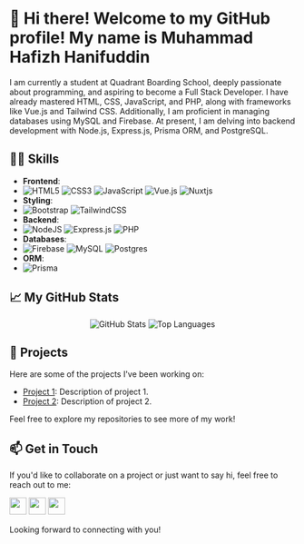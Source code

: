 # 👋 Hi there! Welcome to my GitHub profile! My name is Muhammad Hafizh Hanifuddin



I am currently a student at Quadrant Boarding School, deeply passionate about programming, and aspiring to become a Full Stack Developer. I have already mastered HTML, CSS, JavaScript, and PHP, along with frameworks like Vue.js and Tailwind CSS. Additionally, I am proficient in managing databases using MySQL and Firebase. At present, I am delving into backend development with Node.js, Express.js, Prisma ORM, and PostgreSQL.

## 🤹‍♂️ Skills

- **Frontend**: 
- ![HTML5](https://img.shields.io/badge/html5-%23E34F26.svg?style=for-the-badge&logo=html5&logoColor=white) ![CSS3](https://img.shields.io/badge/css3-%231572B6.svg?style=for-the-badge&logo=css3&logoColor=white) ![JavaScript](https://img.shields.io/badge/javascript-%23323330.svg?style=for-the-badge&logo=javascript&logoColor=%23F7DF1E) ![Vue.js](https://img.shields.io/badge/vuejs-%2335495e.svg?style=for-the-badge&logo=vuedotjs&logoColor=%234FC08D) ![Nuxtjs](https://img.shields.io/badge/Nuxt-002E3B?style=for-the-badge&logo=nuxtdotjs&logoColor=#00DC82)
- **Styling**:
- ![Bootstrap](https://img.shields.io/badge/bootstrap-%238511FA.svg?style=for-the-badge&logo=bootstrap&logoColor=white) ![TailwindCSS](https://img.shields.io/badge/tailwindcss-%2338B2AC.svg?style=for-the-badge&logo=tailwind-css&logoColor=white)
- **Backend**: 
- ![NodeJS](https://img.shields.io/badge/node.js-6DA55F?style=for-the-badge&logo=node.js&logoColor=white) ![Express.js](https://img.shields.io/badge/express.js-%23404d59.svg?style=for-the-badge&logo=express&logoColor=%2361DAFB) ![PHP](https://img.shields.io/badge/php-%23777BB4.svg?style=for-the-badge&logo=php&logoColor=white)
- **Databases**:
- ![Firebase](https://img.shields.io/badge/Firebase-039BE5?style=for-the-badge&logo=Firebase&logoColor=white) ![MySQL](https://img.shields.io/badge/mysql-%2300f.svg?style=for-the-badge&logo=mysql&logoColor=white) ![Postgres](https://img.shields.io/badge/postgres-%23316192.svg?style=for-the-badge&logo=postgresql&logoColor=white)
- **ORM**:
- ![Prisma](https://img.shields.io/badge/Prisma-3982CE?style=for-the-badge&logo=Prisma&logoColor=white)

## 📈 My GitHub Stats

<p align="center">
  <img src="https://github-readme-stats.vercel.app/api?username=hapishanipudin&show_icons=true&theme=dark&include_all_commits=true&rank_icon=github&icon_color=E4E2E2&border_radius=7.5" alt="GitHub Stats">
  <img src="https://github-readme-stats.vercel.app/api/top-langs/?username=hapishanipudin&layout=compact&theme=dark&show_icons=true&border_radius=7." alt="Top Languages">
</p>

## 🚀 Projects

Here are some of the projects I've been working on:

- [Project 1](link_to_project_1): Description of project 1.
- [Project 2](link_to_project_2): Description of project 2.

Feel free to explore my repositories to see more of my work!

## 📫 Get in Touch

If you'd like to collaborate on a project or just want to say hi, feel free to reach out to me:

<a href="https://www.instagram.com/hapishanipudin"><img src="https://img.shields.io/badge/Instagram-%23E4405F.svg?style=for-the-badge&logo=Instagram&logoColor=white" style="margin-bottom: 4px;" height="30px" target="_blank"></a>
<a href="https://www.linkedin.com/in/HapisHanipudin/"><img src="https://img.shields.io/badge/Linkedin-%230A66C2.svg?style=for-the-badge&logo=Linkedin&logoColor=white" style="margin-bottom: 4px;" height="30px" target="_blank"></a>
<a href="https://www.upwork.com/freelancers/~0115054af27997419a"><img src="https://img.shields.io/badge/UpWork-6FDA44?style=for-the-badge&logo=Upwork&logoColor=white" style="margin-bottom: 4px;" height="30px" target="_blank"></a>

Looking forward to connecting with you!
